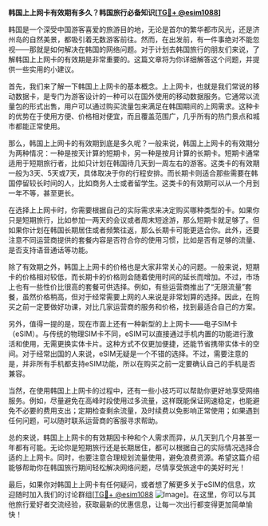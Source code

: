 **韩国上上网卡有效期有多久？韩国旅行必备知识[[TG💪+ @esim1088](https://t.me/s/esim1088)]**

韩国是一个深受中国游客喜爱的旅游目的地，无论是首尔的繁华都市风光，还是济州岛的自然美景，都吸引着无数游客前往。然而，在出发前，有一件事绝对不能忽视——那就是如何解决在韩国的网络问题。对于计划去韩国旅行的朋友们来说，了解韩国上上网卡的有效期是非常重要的。这篇文章将为你详细解答这个问题，并提供一些实用的小建议。

首先，我们来了解一下韩国上上网卡的基本概念。上上网卡，也就是我们常说的移动数据卡，是专门为游客设计的一种可以在国外使用的移动数据服务。它通常以流量包的形式出售，用户可以通过购买流量包来满足在韩国期间的上网需求。这种卡的优势在于使用方便、价格相对便宜，而且覆盖范围广，几乎所有的热门景点和城市都能正常使用。

那么，韩国上上网卡的有效期到底是多久呢？一般来说，韩国上上网卡的有效期分为两种情况：一种是按天计算的短期卡，另一种是按月计算的长期卡。短期卡通常适用于短期旅行者，比如只计划在韩国待几天到一周左右的游客。这类卡的有效期一般为3天、5天或7天，具体取决于你的行程安排。而长期卡则适合那些需要在韩国停留较长时间的人，比如商务人士或者留学生。这类卡的有效期可以从一个月到一年不等，甚至更长。

在选择上上网卡时，你需要根据自己的实际需求来决定购买哪种类型的卡。如果你只是短期旅行，比如参加一两天的会议或者周末短途游，那么短期卡就足够了。但如果你计划在韩国长期居住或者频繁往返，那么长期卡可能更适合你。此外，还要注意不同运营商提供的套餐内容是否符合你的使用习惯，比如是否有足够的流量、是否支持语音通话等功能。

除了有效期之外，韩国上上网卡的价格也是大家非常关心的问题。一般来说，短期卡的价格相对较低，而长期卡的价格则会随着使用时间的延长而增加。不过，市场上也有一些性价比很高的套餐可供选择。例如，有些运营商推出了“无限流量”套餐，虽然价格稍高，但对于经常需要上网的人来说是非常划算的选择。因此，在购买之前一定要做好功课，对比几家运营商的服务和价格，找到最适合自己的方案。

另外，值得一提的是，现在市面上还有一种新型的上上网卡——电子SIM卡（eSIM）。与传统的物理SIM卡不同，eSIM可以直接通过手机内置的功能进行激活和使用，无需更换实体卡片。这种方式不仅更加便捷，还能节省携带实体卡的空间。对于经常出国的人来说，eSIM无疑是一个不错的选择。不过，需要注意的是，并非所有手机都支持eSIM功能，所以在购买之前一定要确认自己的手机是否兼容。

当然，在使用韩国上上网卡的过程中，还有一些小技巧可以帮助你更好地享受网络服务。例如，尽量避免在高峰时段使用过多流量，这样既能保证网速稳定，也能避免不必要的费用支出；定期检查剩余流量，及时续费以免影响正常使用；如果遇到任何问题，可以随时联系运营商的客服寻求帮助。

总的来说，韩国上上网卡的有效期因卡种和个人需求而异，从几天到几个月甚至一年都有可能。无论你是短期旅行还是长期居住，都可以根据自己的实际情况选择合适的上上网卡。同时，也要注意合理规划流量使用，避免浪费资源。希望这篇介绍能够帮助你在韩国旅行期间轻松解决网络问题，尽情享受旅途中的美好时光！

最后，如果你对韩国上上网卡有任何疑问，或者想了解更多关于eSIM的信息，欢迎随时加入我们的讨论群组[[TG💪+ @esim1088](https://t.me/s/esim1088) ![Image](https://i.postimg.cc/4NQfJmqS/Snipaste-2025-05-13-00-14-12.png)]。在这里，你可以与其他旅行爱好者交流经验，获取最新的优惠信息，让每一次出行都变得更加简单愉快！